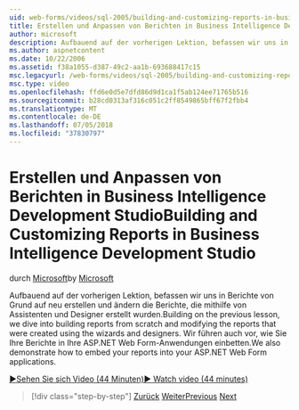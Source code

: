 ```yaml
---
uid: web-forms/videos/sql-2005/building-and-customizing-reports-in-business-intelligence-development-studio
title: Erstellen und Anpassen von Berichten in Business Intelligence Development Studio | Microsoft-Dokumentation
author: microsoft
description: Aufbauend auf der vorherigen Lektion, befassen wir uns in Berichte von Grund auf neu erstellen und ändern die Berichte, die mithilfe von Assistenten und Designer erstellt wurden. Wir ein...
ms.author: aspnetcontent
ms.date: 10/22/2006
ms.assetid: f38a1055-d387-49c2-aa1b-693688417c15
msc.legacyurl: /web-forms/videos/sql-2005/building-and-customizing-reports-in-business-intelligence-development-studio
msc.type: video
ms.openlocfilehash: ffd6e0d5e7dfd86d9d1ca1f5ab124ee71765b516
ms.sourcegitcommit: b28cd0313af316c051c2ff8549865bff67f2fbb4
ms.translationtype: MT
ms.contentlocale: de-DE
ms.lasthandoff: 07/05/2018
ms.locfileid: "37830797"
---
```

<a name="building-and-customizing-reports-in-business-intelligence-development-studio"></a><span data-ttu-id="a675d-104">Erstellen und Anpassen von Berichten in Business Intelligence Development Studio</span><span class="sxs-lookup"><span data-stu-id="a675d-104">Building and Customizing Reports in Business Intelligence Development Studio</span></span>
====================
<span data-ttu-id="a675d-105">durch [Microsoft](https://github.com/microsoft)</span><span class="sxs-lookup"><span data-stu-id="a675d-105">by [Microsoft](https://github.com/microsoft)</span></span>

<span data-ttu-id="a675d-106">Aufbauend auf der vorherigen Lektion, befassen wir uns in Berichte von Grund auf neu erstellen und ändern die Berichte, die mithilfe von Assistenten und Designer erstellt wurden.</span><span class="sxs-lookup"><span data-stu-id="a675d-106">Building on the previous lesson, we dive into building reports from scratch and modifying the reports that were created using the wizards and designers.</span></span> <span data-ttu-id="a675d-107">Wir führen auch vor, wie Sie Ihre Berichte in Ihre ASP.NET Web Form-Anwendungen einbetten.</span><span class="sxs-lookup"><span data-stu-id="a675d-107">We also demonstrate how to embed your reports into your ASP.NET Web Form applications.</span></span>

[<span data-ttu-id="a675d-108">&#9654;Sehen Sie sich Video (44 Minuten)</span><span class="sxs-lookup"><span data-stu-id="a675d-108">&#9654; Watch video (44 minutes)</span></span>](https://channel9.msdn.com/Blogs/ASP-NET-Site-Videos/building-and-customizing-reports-in-business-intelligence-development-studio)

> [!div class="step-by-step"]
> <span data-ttu-id="a675d-109">[Zurück](getting-started-with-reporting-services.md)
> [Weiter](creating-and-using-stored-procedures.md)</span><span class="sxs-lookup"><span data-stu-id="a675d-109">[Previous](getting-started-with-reporting-services.md)
[Next](creating-and-using-stored-procedures.md)</span></span>

